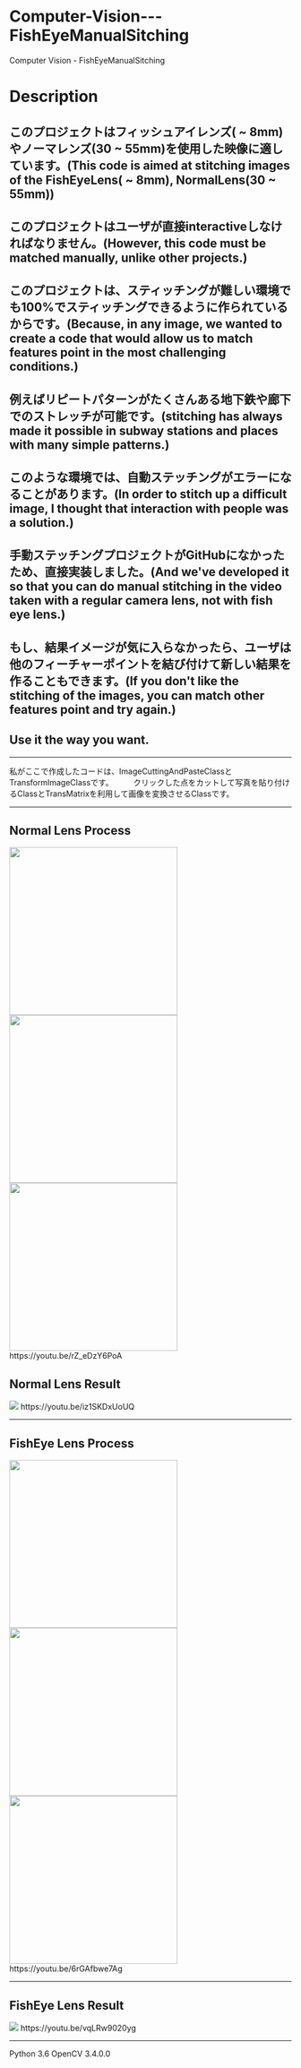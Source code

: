# Computer-Vision---FishEyeManualSitching
Computer Vision - FishEyeManualSitching

Description
===========

このプロジェクトはフィッシュアイレンズ( ~ 8mm)やノーマレンズ(30 ~ 55mm)を使用した映像に適しています。(This code is aimed at stitching images of the FishEyeLens( ~ 8mm), NormalLens(30 ~ 55mm))
----------------------------------------------
このプロジェクトはユーザが直接interactiveしなければなりません。(However, this code must be matched manually, unlike other projects.)
---------------------------------------------
このプロジェクトは、スティッチングが難しい環境でも100%でスティッチングできるように作られているからです。(Because, in any image, we wanted to create a code that would allow us to match features point in the most challenging conditions.)
-----------------------------------------
例えばリピートパターンがたくさんある地下鉄や廊下でのストレッチが可能です。(stitching has always made it possible in subway stations and places with many simple patterns.)
---------------------------------------------------------------
このような環境では、自動ステッチングがエラーになることがあります。(In order to stitch up a difficult image, I thought that interaction with people was a solution.)
-----------------------------------------------------------------------------------------------
手動ステッチングプロジェクトがGitHubになかったため、直接実装しました。(And we've developed it so that you can do manual stitching in the video taken with a regular camera lens, not with fish eye lens.)
-----------------------------------------------------------------------------------------------
もし、結果イメージが気に入らなかったら、ユーザは他のフィーチャーポイントを結び付けて新しい結果を作ることもできます。(If you don't like the stitching of the images, you can match other features point and try again.)
------------------------------------
Use it the way you want.
-----------------------



<hr/>

私がここで作成したコードは、ImageCuttingAndPasteClassとTransformImageClassです。 　　
クリックした点をカットして写真を貼り付けるClassとTransMatrixを利用して画像を変換させるClassです。


<hr/>  

Normal Lens Process  
----------------
<img src="https://user-images.githubusercontent.com/44941601/76693871-5a637980-66af-11ea-857a-a3a7a165ab85.png" width="300" height="300">
<img src="https://user-images.githubusercontent.com/44941601/76693886-7404c100-66af-11ea-87c4-3ad80c3a9169.png" width="300" height="300">
<img src="https://user-images.githubusercontent.com/44941601/76693905-9696da00-66af-11ea-9e7f-a246b826f212.png" width="300" height="300">
https://youtu.be/rZ_eDzY6PoA
  

Normal Lens Result
------------------
<img src="https://user-images.githubusercontent.com/44941601/76693933-c6de7880-66af-11ea-83d3-a2426c59e62f.png">
https://youtu.be/iz1SKDxUoUQ
  

<hr/>  
 

FishEye Lens Process  
----------------
<img src="https://user-images.githubusercontent.com/44941601/76693793-7dd9f480-66ae-11ea-8b72-1dae71c16933.png" width="300" height="300">
<img src="https://user-images.githubusercontent.com/44941601/76693826-cee9e880-66ae-11ea-80cb-e1b4412798d1.png" width="300" height="300">
<img src="https://user-images.githubusercontent.com/44941601/76693841-e5903f80-66ae-11ea-9e15-378451a87792.png" width="300" height="300">                                                                 
https://youtu.be/6rGAfbwe7Ag
  
<hr/> 

FishEye Lens Result
------------------
<img src="https://user-images.githubusercontent.com/44941601/76693859-2daf6200-66af-11ea-8895-8f9c67799021.png">
https://youtu.be/vqLRw9020yg
  
<hr/> 


  
   
   
   
Python 3.6 OpenCV 3.4.0.0
